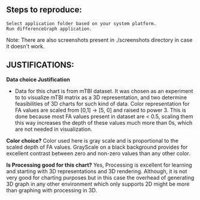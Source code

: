 Steps to reproduce:
---------------
    Select application folder based on your system platform.
    Run differenceGraph application.

Note: There are also screenshots present in ./screenshots directory in case it
doesn't work.


JUSTIFICATIONS:
---------------
**Data choice Justification**
* Data for this chart is from mTBI dataset. It was chosen as an experiment to
to visualize mTBI matrix as a 3D representation, and two determine feasibilities
of 3D charts for such kind of data.
Color representation for FA values are scaled from
[0,1] -> [5, 0] and raised to power 3. This is done because most FA values
present in dataset are < 0.5, scaling them this way increases the depth of these
values much more than 0s, which are not needed in visualization.

**Color choice?**
Color used here is gray scale and is proportional to the scaled depth of FA
values. GrayScale on a black background provides for excellent contrast between
zero and non-zero values than any other color.


**Is Processing good for this chart?**
Yes, Processing is excellent for learning and starting with 3D representations
and 3D rendering. Although, it is not very good for charting purposes but in
this case the overhead of generating 3D graph in any other environment which
only supports 2D might be more than graphing with processing in 3D.